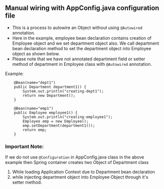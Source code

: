 ## Manual wiring with AppConfig.java configuration file

- This is a process to autowire an Object without using ``@Autowired`` annotation.
- Here in the example, employee bean declaration contains creation of Employee object and we set department object also. We call department bean declaration method to set the department object into Employee object as shown below.
- Please note that we have not annotated department field or setter method of department in Employee class with ``@Autowired`` annotation.

Example:

```
	@Bean(name="dept1")
	public Department department1() {
		System.out.println("creating-dept1");
		return new Department();
	}

	@Bean(name="emp1")
	public Employee employee1() {
		System.out.println("creating-employee1");
		Employee emp = new Employee();
		emp.setDepartment(department1());
		return emp;
	}
```

### Important Note:
If we do not use ``@Configuration`` in AppConfig.java class in the above example then Spring container creates two Object of Department class
1. While loading Application Context due to Department bean declaration
2. while injecting department object into Employee Object through it's setter method.